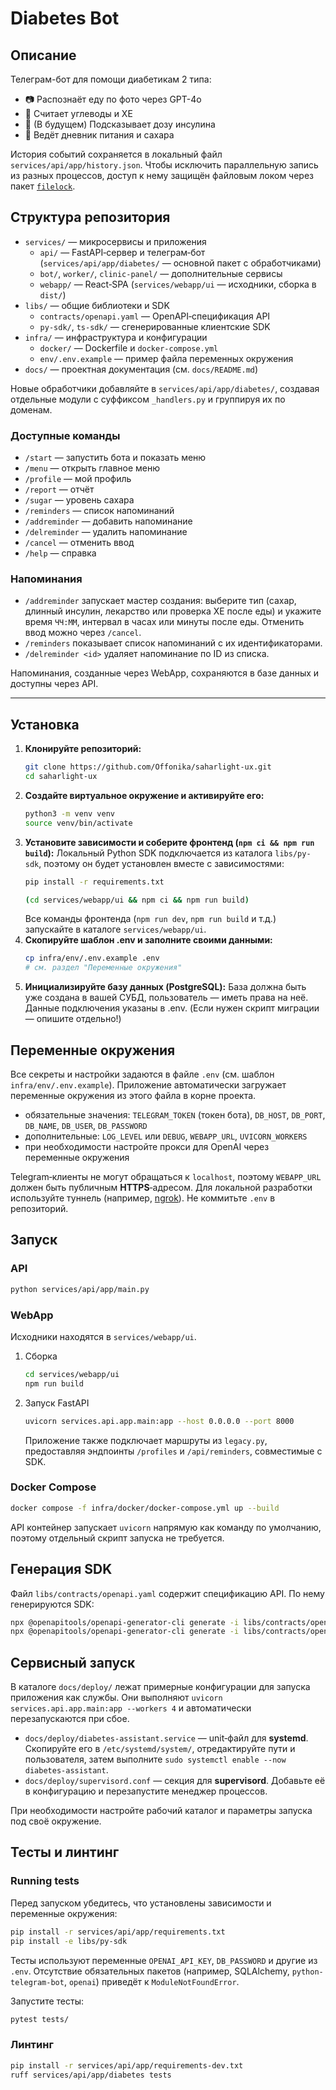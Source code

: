 # Diabetes Bot

## Описание

Телеграм-бот для помощи диабетикам 2 типа:
- 📷 Распознаёт еду по фото через GPT-4o
- 🥗 Считает углеводы и ХЕ
- 💉 (В будущем) Подсказывает дозу инсулина
- 📒 Ведёт дневник питания и сахара

История событий сохраняется в локальный файл `services/api/app/history.json`. Чтобы исключить параллельную запись из разных процессов, доступ к нему защищён файловым локом через пакет [`filelock`](https://pypi.org/project/filelock/).

## Структура репозитория

- `services/` — микросервисы и приложения
  - `api/` — FastAPI‑сервер и телеграм‑бот (`services/api/app/diabetes/` — основной пакет с обработчиками)
  - `bot/`, `worker/`, `clinic-panel/` — дополнительные сервисы
  - `webapp/` — React‑SPA (`services/webapp/ui` — исходники, сборка в `dist/`)
- `libs/` — общие библиотеки и SDK
  - `contracts/openapi.yaml` — OpenAPI‑спецификация API
  - `py-sdk/`, `ts-sdk/` — сгенерированные клиентские SDK
- `infra/` — инфраструктура и конфигурации
  - `docker/` — Dockerfile и `docker-compose.yml`
  - `env/.env.example` — пример файла переменных окружения
- `docs/` — проектная документация (см. `docs/README.md`)

Новые обработчики добавляйте в `services/api/app/diabetes/`, создавая отдельные модули с суффиксом `_handlers.py` и группируя их по доменам.

### Доступные команды

- `/start` — запустить бота и показать меню
- `/menu` — открыть главное меню
- `/profile` — мой профиль
- `/report` — отчёт
- `/sugar` — уровень сахара
- `/reminders` — список напоминаний
- `/addreminder` — добавить напоминание
- `/delreminder` — удалить напоминание
- `/cancel` — отменить ввод
- `/help` — справка

### Напоминания

- `/addreminder` запускает мастер создания: выберите тип (сахар, длинный инсулин, лекарство или проверка ХЕ после еды) и укажите время `ЧЧ:ММ`, интервал в часах или минуты после еды. Отменить ввод можно через `/cancel`.
- `/reminders` показывает список напоминаний с их идентификаторами.
- `/delreminder <id>` удаляет напоминание по ID из списка.

Напоминания, созданные через WebApp, сохраняются в базе данных и доступны через API.

---

## Установка

1. **Клонируйте репозиторий:**
   ```bash
   git clone https://github.com/Offonika/saharlight-ux.git
   cd saharlight-ux
   ```
2. **Создайте виртуальное окружение и активируйте его:**
   ```bash
   python3 -m venv venv
   source venv/bin/activate
   ```
3. **Установите зависимости и соберите фронтенд (`npm ci && npm run build`):**
   Локальный Python SDK подключается из каталога `libs/py-sdk`, поэтому он будет установлен вместе с зависимостями:
   ```bash
   pip install -r requirements.txt

   (cd services/webapp/ui && npm ci && npm run build)

   ```
   Все команды фронтенда (`npm run dev`, `npm run build` и т.д.) запускайте в каталоге `services/webapp/ui`.
4. **Скопируйте шаблон .env и заполните своими данными:**
   ```bash
   cp infra/env/.env.example .env
   # см. раздел "Переменные окружения"
   ```
5. **Инициализируйте базу данных (PostgreSQL):**
   База должна быть уже создана в вашей СУБД, пользователь — иметь права на неё.
   Данные подключения указаны в .env.
   (Если нужен скрипт миграции — опишите отдельно!)


## Переменные окружения

Все секреты и настройки задаются в файле `.env` (см. шаблон `infra/env/.env.example`).
Приложение автоматически загружает переменные окружения из этого файла в корне проекта.

- обязательные значения: `TELEGRAM_TOKEN` (токен бота), `DB_HOST`, `DB_PORT`, `DB_NAME`, `DB_USER`, `DB_PASSWORD`
- дополнительные: `LOG_LEVEL` или `DEBUG`, `WEBAPP_URL`, `UVICORN_WORKERS`
- при необходимости настройте прокси для OpenAI через переменные окружения

Telegram‑клиенты не могут обращаться к `localhost`, поэтому `WEBAPP_URL` должен быть публичным **HTTPS**‑адресом. Для локальной разработки используйте туннель (например, [ngrok](https://ngrok.com/)).
Не коммитьте `.env` в репозиторий.

## Запуск

### API
```bash
python services/api/app/main.py
```

### WebApp
Исходники находятся в `services/webapp/ui`.

1. Сборка
   ```bash
   cd services/webapp/ui
   npm run build
   ```
2. Запуск FastAPI
   ```bash
   uvicorn services.api.app.main:app --host 0.0.0.0 --port 8000
   ```
   Приложение также подключает маршруты из `legacy.py`, предоставляя эндпоинты `/profiles` и `/api/reminders`, совместимые с SDK.

### Docker Compose
```bash
docker compose -f infra/docker/docker-compose.yml up --build
```
API контейнер запускает `uvicorn` напрямую как команду по умолчанию, поэтому отдельный скрипт запуска не требуется.

## Генерация SDK

Файл `libs/contracts/openapi.yaml` содержит спецификацию API. По нему генерируются SDK:

```bash
npx @openapitools/openapi-generator-cli generate -i libs/contracts/openapi.yaml -g python -o libs/py-sdk
npx @openapitools/openapi-generator-cli generate -i libs/contracts/openapi.yaml -g typescript-fetch -o libs/ts-sdk
```

## Сервисный запуск

В каталоге `docs/deploy/` лежат примерные конфигурации для запуска приложения как службы.
Они выполняют `uvicorn services.api.app.main:app --workers 4` и автоматически перезапускаются при сбое.

- `docs/deploy/diabetes-assistant.service` — unit‑файл для **systemd**. Скопируйте его в `/etc/systemd/system/`, отредактируйте пути и пользователя, затем выполните `sudo systemctl enable --now diabetes-assistant`.
- `docs/deploy/supervisord.conf` — секция для **supervisord**. Добавьте её в конфигурацию и перезапустите менеджер процессов.

При необходимости настройте рабочий каталог и параметры запуска под своё окружение.

## Тесты и линтинг

### Running tests

Перед запуском убедитесь, что установлены зависимости и переменные окружения:

```bash
pip install -r services/api/app/requirements.txt
pip install -e libs/py-sdk
```

Тесты используют переменные `OPENAI_API_KEY`, `DB_PASSWORD` и другие из `.env`.
Отсутствие обязательных пакетов (например, SQLAlchemy, `python-telegram-bot`, `openai`) приведёт к `ModuleNotFoundError`.

Запустите тесты:

```bash
pytest tests/
```

### Линтинг

```bash
pip install -r services/api/app/requirements-dev.txt
ruff services/api/app/diabetes tests
```
